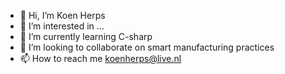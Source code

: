 - 👋 Hi, I’m Koen Herps
- 👀 I’m interested in ...
- 🌱 I’m currently learning C-sharp
- 💞️ I’m looking to collaborate on smart manufacturing practices
- 📫 How to reach me koenherps@live.nl

<!---
KoenHerpsFromKMWE/KoenHerpsFromKMWE is a ✨ special ✨ repository because its `README.md` (this file) appears on your GitHub profile.
You can click the Preview link to take a look at your changes.
--->

